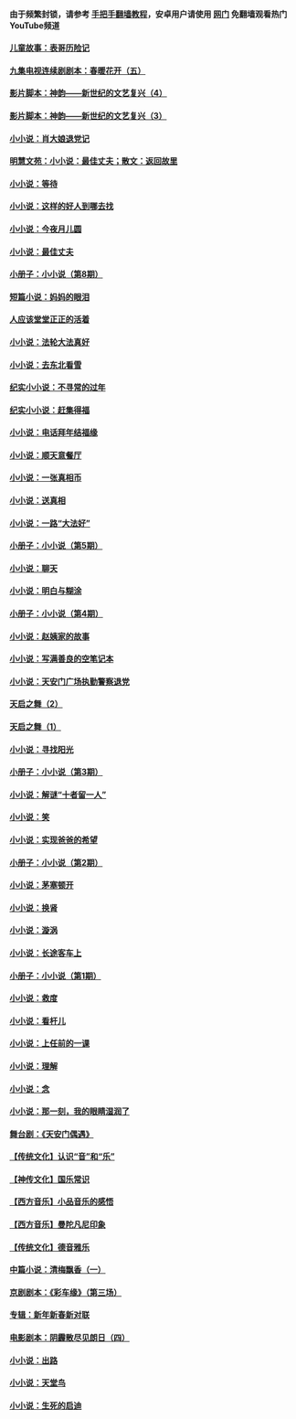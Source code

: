 #### 由于频繁封锁，请参考 [手把手翻墙教程](https://github.com/gfw-breaker/guides/wiki/)，安卓用户请使用 [网门](https://github.com/gfw-breaker/nogfw/blob/master/dl.md?t=06131201) 免翻墙观看热门YouTube频道 

#### [儿童故事：表哥历险记](../pages/328/383535.md?t=06131201) 

#### [九集电视连续剧剧本：春暖花开（五）](../pages/328/275919.md?t=06131201) 

#### [影片脚本：神韵——新世纪的文艺复兴（4）](../pages/328/266089.md?t=06131201) 

#### [影片脚本：神韵——新世纪的文艺复兴（3）](../pages/328/266087.md?t=06131201) 

#### [小小说：肖大娘退党记](../pages/328/239807.md?t=06131201) 

#### [明慧文苑：小小说：最佳丈夫；散文：返回故里](../pages/328/3439.md?t=06131201) 

#### [小小说：等待](../pages/328/223927.md?t=06131201) 

#### [小小说：这样的好人到哪去找](../pages/328/209396.md?t=06131201) 

#### [小小说：今夜月儿圆](../pages/328/193588.md?t=06131201) 

#### [小小说：最佳丈夫](../pages/328/190938.md?t=06131201) 

#### [小册子：小小说（第8期）](../pages/328/188202.md?t=06131201) 

#### [短篇小说：妈妈的眼泪](../pages/328/187712.md?t=06131201) 

#### [人应该堂堂正正的活着](../pages/328/182430.md?t=06131201) 

#### [小小说：法轮大法真好](../pages/328/174669.md?t=06131201) 

#### [小小说：去东北看雪](../pages/328/173882.md?t=06131201) 

#### [纪实小小说：不寻常的过年](../pages/328/173187.md?t=06131201) 

#### [纪实小小说：赶集得福](../pages/328/172652.md?t=06131201) 

#### [小小说：电话拜年结福缘](../pages/328/172533.md?t=06131201) 

#### [小小说：顺天意餐厅](../pages/328/170182.md?t=06131201) 

#### [小小说：一张真相币](../pages/328/169410.md?t=06131201) 

#### [小小说：送真相](../pages/328/166713.md?t=06131201) 

#### [小小说：一路“大法好”](../pages/328/162016.md?t=06131201) 

#### [小册子：小小说（第5期）](../pages/328/161131.md?t=06131201) 

#### [小小说：聊天](../pages/328/159640.md?t=06131201) 

#### [小小说：明白与糊涂](../pages/328/158101.md?t=06131201) 

#### [小册子：小小说（第4期）](../pages/328/158006.md?t=06131201) 

#### [小小说：赵姨家的故事](../pages/328/157843.md?t=06131201) 

#### [小小说：写满善良的空笔记本](../pages/328/157382.md?t=06131201) 

#### [小小说：天安门广场执勤警察退党](../pages/328/156982.md?t=06131201) 

#### [天启之舞（2）](../pages/328/153440.md?t=06131201) 

#### [天启之舞（1）](../pages/328/153439.md?t=06131201) 

#### [小小说：寻找阳光](../pages/328/153065.md?t=06131201) 

#### [小册子：小小说（第3期）](../pages/328/151715.md?t=06131201) 

#### [小小说：解谜“十者留一人”](../pages/328/148967.md?t=06131201) 

#### [小小说：笑](../pages/328/148905.md?t=06131201) 

#### [小小说：实现爸爸的希望](../pages/328/148096.md?t=06131201) 

#### [小册子：小小说（第2期）](../pages/328/147214.md?t=06131201) 

#### [小小说：茅塞顿开](../pages/328/147030.md?t=06131201) 

#### [小小说：换肾](../pages/328/146770.md?t=06131201) 

#### [小小说：漩涡](../pages/328/146683.md?t=06131201) 

#### [小小说：长途客车上](../pages/328/145076.md?t=06131201) 

#### [小册子：小小说（第1期）](../pages/328/143963.md?t=06131201) 

#### [小小说：救度](../pages/328/143927.md?t=06131201) 

#### [小小说：看杆儿](../pages/328/142137.md?t=06131201) 

#### [小小说：上任前的一课](../pages/328/140808.md?t=06131201) 

#### [小小说：理解](../pages/328/140476.md?t=06131201) 

#### [小小说：念](../pages/328/139513.md?t=06131201) 

#### [小小说：那一刻，我的眼睛湿润了](../pages/328/138476.md?t=06131201) 

#### [舞台剧：《天安门偶遇》](../pages/328/117155.md?t=06131201) 

#### [【传统文化】认识“音”和“乐”](../pages/328/108667.md?t=06131201) 

#### [【神传文化】国乐常识](../pages/328/104225.md?t=06131201) 

#### [【西方音乐】小品音乐的感悟](../pages/328/102924.md?t=06131201) 

#### [【西方音乐】曼陀凡尼印象](../pages/328/102922.md?t=06131201) 

#### [【传统文化】德音雅乐](../pages/328/102923.md?t=06131201) 

#### [中篇小说：清梅飘香（一）](../pages/328/101058.md?t=06131201) 

#### [京剧剧本：《彩车缘》（第三场）](../pages/328/96434.md?t=06131201) 

#### [专辑：新年新春新对联](../pages/328/94991.md?t=06131201) 

#### [电影剧本：阴霾散尽见朗日（四）](../pages/328/87081.md?t=06131201) 

#### [小小说：出路](../pages/328/84848.md?t=06131201) 

#### [小小说：天堂鸟](../pages/328/83084.md?t=06131201) 

#### [小小说：生死的启迪](../pages/328/70977.md?t=06131201) 

